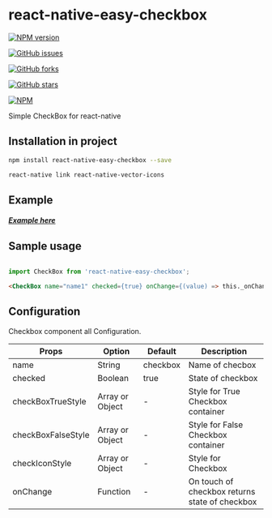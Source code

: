 # react-native-easy-checkbox
[![NPM version](https://img.shields.io/npm/v/react-native-easy-checkbox.svg)](https://www.npmjs.com/package/react-native-easy-checkbox)

[![GitHub issues](https://img.shields.io/github/issues/BhavanPatel/react-native-checkbox.svg)](https://github.com/BhavanPatel/react-native-checkbox/issues)

[![GitHub forks](https://img.shields.io/github/forks/BhavanPatel/react-native-checkbox.svg)](https://github.com/BhavanPatel/react-native-checkbox/network)

[![GitHub stars](https://img.shields.io/github/stars/BhavanPatel/react-native-checkbox.svg)](https://github.com/BhavanPatel/react-native-checkbox/stargazers)

[![NPM](https://nodei.co/npm/react-native-easy-checkbox.png?downloads=true&downloadRank=true&stars=true)](https://nodei.co/npm/react-native-easy-checkbox/)

Simple CheckBox for react-native

## Installation in project

```bash
npm install react-native-easy-checkbox --save

react-native link react-native-vector-icons
```

## Example
##### [Example here](https://github.com/BhavanPatel/react-native-checkbox/tree/master/Example)


## Sample usage
```javascript

import CheckBox from 'react-native-easy-checkbox';

```
```html
<CheckBox name="name1" checked={true} onChange={(value) => this._onChangeValue(value)}/>
```

## Configuration

Checkbox component all Configuration.

| Props | Option | Default  | Description  |
| ------ | ------ | ------ | ------ |
| name | String |checkbox | Name of checbox |
| checked | Boolean |true | State of checkbox |
| checkBoxTrueStyle | Array or Object | - | Style for True Checkbox container |
| checkBoxFalseStyle | Array or Object | - | Style for False Checkbox container |
| checkIconStyle |  Array or Object | - | Style for Checkbox |
| onChange | Function | - | On touch of checkbox returns state of checkbox |
